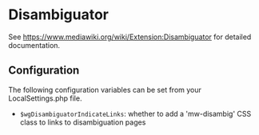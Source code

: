Disambiguator
=============

See https://www.mediawiki.org/wiki/Extension:Disambiguator for detailed documentation.

Configuration
-------------

The following configuration variables can be set from your LocalSettings.php file.

* `$wgDisambiguatorIndicateLinks`: whether to add a 'mw-disambig' CSS class to links to disambiguation pages

